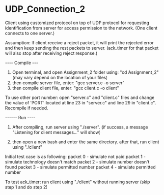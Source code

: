 # UDP_Connection_2
Client using customized protocol on top of UDP protocol for requesting identification from server for access permission to the network.
(One client connects to one server.)

Assumption: 
If client receive a reject packet, it will print the rejected error and then keep sending the rest packets to server. (ack_timer for that packet will also stop after receiving reject response.)



---- Compile ---

 1. Open terminal, and open Assignment_2 folder using: "cd Assignment_2" 
    (may vary depend on the location of your files)
 2. then compile server file, enter: "gcc server.c -o server"
 3. then compile client file, enter: "gcc client.c -o client"

To use other port number: open "server.c" and "client.c" files and change the value of 'PORT' located at line 23 in "server.c" and line 29 in "client.c". Recompile if needed.



------ Run ----

 1. After compiling, run server using "./server". 
   (if success, a message "Listening for client messages..." will show)

 2. then open a new bash and enter the same directory. after that, run client using "./client"


  Initial test case is as following:
    packet 0 - simulate not paid
    packet 1 - simulate technology doesn't match
    packet 2 - simulate number doesn't found
    packet 3 - simulate permitted number
    packet 4 - simulate permitted number


To test ack_timer: run client using "./client" without running server (skip step 1 and do step 2)
